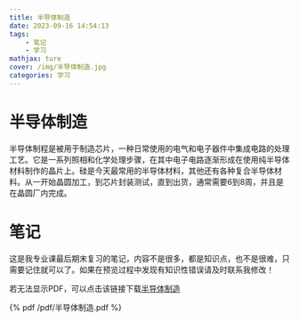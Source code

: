 ```yaml
---
title: 半导体制造
date: 2023-09-16 14:54:13
tags: 
    - 笔记
    - 学习
mathjax: ture
cover: /img/半导体制造.jpg
categories: 学习 
---
```

# 半导体制造
半导体制程是被用于制造芯片，一种日常使用的电气和电子器件中集成电路的处理工艺。它是一系列照相和化学处理步骤，在其中电子电路逐渐形成在使用纯半导体材料制作的晶片上。硅是今天最常用的半导体材料，其他还有各种复合半导体材料。从一开始晶圆加工，到芯片封装测试，直到出货，通常需要6到8周，并且是在晶圆厂内完成。

# 笔记
这是我专业课最后期末复习的笔记，内容不是很多，都是知识点，也不是很难，只需要记住就可以了。如果在预览过程中发现有知识性错误请及时联系我修改！

若无法显示PDF，可以点击该链接下载[半导体制造](https://github.com/Aurora7july/files/blob/main/%E7%AC%94%E8%AE%B0PDF/%E5%8D%8A%E5%AF%BC%E4%BD%93%E5%88%B6%E9%80%A0.pdf)

{% pdf /pdf/半导体制造.pdf %}